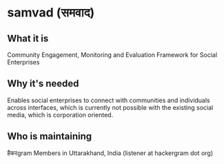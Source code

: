 # samvad (समवाद)

## What it is
Community Engagement, Monitoring and Evaluation Framework for Social Enterprises

## Why it's needed
Enables social enterprises to connect with communities and individuals across interfaces, which is currently not possible with the existing social media, which is corporation oriented. 

## Who is maintaining
हैकरgram Members in Uttarakhand, India (listener at hackergram dot org)

